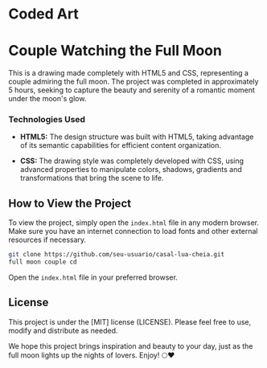 # Coded Art
# Couple Watching the Full Moon

This is a drawing made completely with HTML5 and CSS, representing a couple admiring the full moon. The project was completed in approximately 5 hours, seeking to capture the beauty and serenity of a romantic moment under the moon's glow.

### Technologies Used

- **HTML5:** The design structure was built with HTML5, taking advantage of its semantic capabilities for efficient content organization.

- **CSS:** The drawing style was completely developed with CSS, using advanced properties to manipulate colors, shadows, gradients and transformations that bring the scene to life.

## How to View the Project

To view the project, simply open the `index.html` file in any modern browser. Make sure you have an internet connection to load fonts and other external resources if necessary.

```bash
git clone https://github.com/seu-usuario/casal-lua-cheia.git
full moon couple cd
```

Open the `index.html` file in your preferred browser.

## License

This project is under the [MIT] license (LICENSE). Please feel free to use, modify and distribute as needed.

We hope this project brings inspiration and beauty to your day, just as the full moon lights up the nights of lovers. Enjoy! 🌕❤️